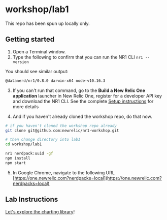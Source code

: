 # workshop/lab1

This repo has been spun up locally only.

## Getting started

1. Open a Terminal window.
2. Type the following to confirm that you can run the NR1 CLI `nr1 --version`

You should see similar output:

```bash
@datanerd/nr1/0.8.0 darwin-x64 node-v10.16.3
```

3. If you can't run that command, go to the **Build a New Relic One application** launcher in New Relic One, register for a developer API key and download the NR1 CLI. See the complete [Setup instructions](../SETUP.md) for more details

4. And if you haven't already cloned the workshop repo, do that now.

```bash
# if you haven't cloned the workshop repo already
git clone git@github.com:newrelic/nr1-workshop.git

# then change directory into lab1
cd workshop/lab1

nr1 nerdpack:uuid -gf
npm install
npm start
```

5. In Google Chrome, navigate to the following URL [https://one.newrelic.com?nerdpacks=local](https://one.newrelic.com?nerdpacks=local)

## Lab Instructions

[Let's explore the charting library](INSTRUCTIONS.md)!